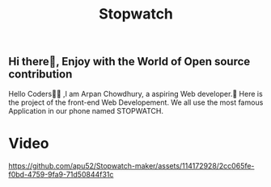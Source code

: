 <h1 align="center"> Stopwatch </h1>

<div>
<br>
<h2>Hi there👋, Enjoy with the World of Open source contribution </h2>


<p>Hello Coders👨‍💻 ,I am Arpan Chowdhury, a aspiring Web developer.🤖 Here is the project of the front-end Web Developement. We all use the most famous Application in our phone named STOPWATCH.

# Video
https://github.com/apu52/Stopwatch-maker/assets/114172928/2cc065fe-f0bd-4759-9fa9-71d50844f31c
